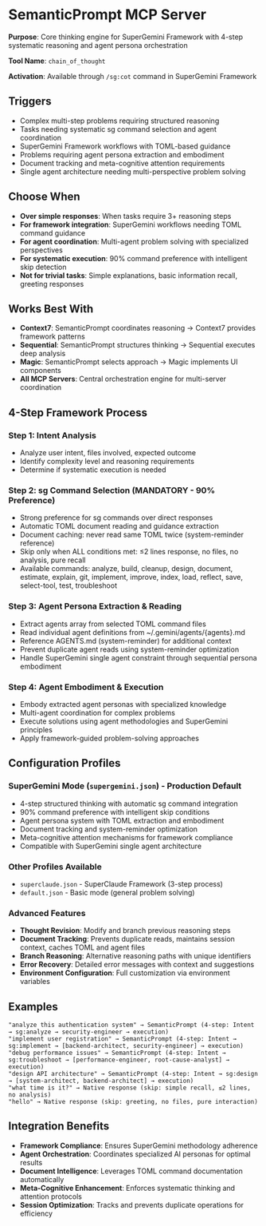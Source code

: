 # SemanticPrompt MCP Server

**Purpose**: Core thinking engine for SuperGemini Framework with 4-step systematic reasoning and agent persona orchestration

**Tool Name**: `chain_of_thought`

**Activation**: Available through `/sg:cot` command in SuperGemini Framework

## Triggers
- Complex multi-step problems requiring structured reasoning
- Tasks needing systematic sg command selection and agent coordination  
- SuperGemini Framework workflows with TOML-based guidance
- Problems requiring agent persona extraction and embodiment
- Document tracking and meta-cognitive attention requirements
- Single agent architecture needing multi-perspective problem solving

## Choose When
- **Over simple responses**: When tasks require 3+ reasoning steps
- **For framework integration**: SuperGemini workflows needing TOML command guidance
- **For agent coordination**: Multi-agent problem solving with specialized perspectives
- **For systematic execution**: 90% command preference with intelligent skip detection
- **Not for trivial tasks**: Simple explanations, basic information recall, greeting responses

## Works Best With
- **Context7**: SemanticPrompt coordinates reasoning → Context7 provides framework patterns
- **Sequential**: SemanticPrompt structures thinking → Sequential executes deep analysis
- **Magic**: SemanticPrompt selects approach → Magic implements UI components
- **All MCP Servers**: Central orchestration engine for multi-server coordination

## 4-Step Framework Process

### Step 1: Intent Analysis
- Analyze user intent, files involved, expected outcome
- Identify complexity level and reasoning requirements
- Determine if systematic execution is needed

### Step 2: sg Command Selection (MANDATORY - 90% Preference)
- Strong preference for sg commands over direct responses
- Automatic TOML document reading and guidance extraction
- Document caching: never read same TOML twice (system-reminder reference)
- Skip only when ALL conditions met: ≤2 lines response, no files, no analysis, pure recall
- Available commands: analyze, build, cleanup, design, document, estimate, explain, git, implement, improve, index, load, reflect, save, select-tool, test, troubleshoot

### Step 3: Agent Persona Extraction & Reading
- Extract agents array from selected TOML command files
- Read individual agent definitions from ~/.gemini/agents/{agents}.md  
- Reference AGENTS.md (system-reminder) for additional context
- Prevent duplicate agent reads using system-reminder optimization
- Handle SuperGemini single agent constraint through sequential persona embodiment

### Step 4: Agent Embodiment & Execution
- Embody extracted agent personas with specialized knowledge
- Multi-agent coordination for complex problems
- Execute solutions using agent methodologies and SuperGemini principles
- Apply framework-guided problem-solving approaches

## Configuration Profiles

### SuperGemini Mode (`supergemini.json`) - Production Default
- 4-step structured thinking with automatic sg command integration
- 90% command preference with intelligent skip conditions
- Agent persona system with TOML extraction and embodiment
- Document tracking and system-reminder optimization
- Meta-cognitive attention mechanisms for framework compliance
- Compatible with SuperGemini single agent architecture

### Other Profiles Available
- `superclaude.json` - SuperClaude Framework (3-step process)
- `default.json` - Basic mode (general problem solving)

### Advanced Features
- **Thought Revision**: Modify and branch previous reasoning steps
- **Document Tracking**: Prevents duplicate reads, maintains session context, caches TOML and agent files
- **Branch Reasoning**: Alternative reasoning paths with unique identifiers
- **Error Recovery**: Detailed error messages with context and suggestions
- **Environment Configuration**: Full customization via environment variables

## Examples
```
"analyze this authentication system" → SemanticPrompt (4-step: Intent → sg:analyze → security-engineer → execution)
"implement user registration" → SemanticPrompt (4-step: Intent → sg:implement → [backend-architect, security-engineer] → execution)
"debug performance issues" → SemanticPrompt (4-step: Intent → sg:troubleshoot → [performance-engineer, root-cause-analyst] → execution)
"design API architecture" → SemanticPrompt (4-step: Intent → sg:design → [system-architect, backend-architect] → execution)
"what time is it?" → Native response (skip: simple recall, ≤2 lines, no analysis)
"hello" → Native response (skip: greeting, no files, pure interaction)
```

## Integration Benefits
- **Framework Compliance**: Ensures SuperGemini methodology adherence
- **Agent Orchestration**: Coordinates specialized AI personas for optimal results
- **Document Intelligence**: Leverages TOML command documentation automatically
- **Meta-Cognitive Enhancement**: Enforces systematic thinking and attention protocols
- **Session Optimization**: Tracks and prevents duplicate operations for efficiency